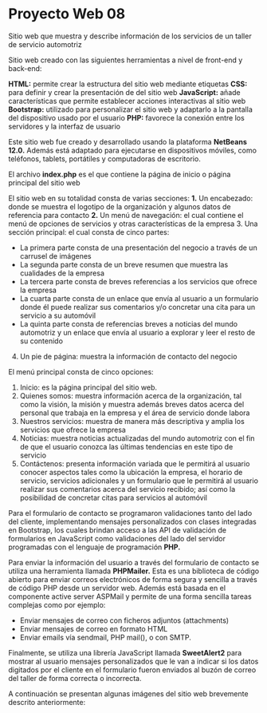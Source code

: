 # Proyecto Web 08
Sitio web que muestra y describe información de los servicios de un taller de servicio automotriz

Sitio web creado con las siguientes herramientas a nivel de front-end y back-end:

**HTML:**	permite crear la estructura del sitio web mediante etiquetas
**CSS:**	para definir y crear la presentación de del sitio web
**JavaScript:**	añade características que permite establecer acciones interactivas al sitio web
**Bootstrap:** utilizado para personalizar el sitio web y adaptarlo a la pantalla del dispositivo usado por el usuario
**PHP:** favorece la conexión entre los servidores y la interfaz de usuario

Este sitio web fue creado y desarrollado usando la plataforma **NetBeans 12.0.** Además está adaptado para ejecutarse en dispositivos móviles, como teléfonos, tablets, portátiles y computadoras de escritorio.

El archivo **index.php** es el que contiene la página de inicio o página principal del sitio web

El sitio web en su totalidad consta de varias secciones: 
**1.**	Un encabezado: donde se muestra el logotipo de la organización y algunos datos de referencia para contacto
**2.**	Un menú de navegación: el cual contiene el menú de opciones de servicios y otras características de la empresa
3.	Una sección principal: el cual consta de cinco partes:
-	La primera parte consta de una presentación del negocio a través de un carrusel de imágenes
-	La segunda parte consta de un breve resumen que muestra las cualidades de la empresa
-	La tercera parte consta de breves referencias a los servicios que ofrece la empresa
-	La cuarta parte consta de un enlace que envía al usuario a un formulario donde él puede realizar sus comentarios y/o concretar una cita para un servicio a su automóvil
-	La quinta parte consta de referencias breves a noticias del mundo automotriz y un enlace que envía al usuario a explorar y leer el resto de su contenido
4.	Un pie de página: muestra la información de contacto del negocio

El menú principal consta de cinco opciones:

1.	Inicio: es la página principal del sitio web.
2.	Quienes somos: muestra información acerca de la organización, tal como la visión, la misión y muestra además breves datos acerca del personal que trabaja en la empresa y el área de servicio donde labora
3.	Nuestros servicios: muestra de manera más descriptiva y amplia los servicios que ofrece la empresa
4.	Noticias: muestra noticias actualizadas del mundo automotriz con el fin de que el usuario conozca las últimas tendencias en este tipo de servicio
5.	Contáctenos: presenta información variada que le permitirá al usuario conocer aspectos tales como la ubicación la empresa, el horario de servicio, servicios adicionales y un formulario que le permitirá al usuario realizar sus comentarios acerca del servicio recibido; así como la posibilidad de concretar citas para servicios al automóvil

Para el formulario de contacto se programaron validaciones tanto del lado del cliente, implementando mensajes personalizados con clases integradas en Bootstrap, los cuales brindan acceso a las API de validación de formularios en JavaScript como validaciones del lado del servidor programadas con el lenguaje de programación **PHP.**

Para enviar la información del usuario a través del formulario de contacto se utiliza una herramienta  llamada **PHPMailer.** Esta es una biblioteca de código abierto para enviar correos electrónicos de forma segura y sencilla a través de código PHP desde un servidor web. Además está basada en el componente active server ASPMail y permite de una forma sencilla tareas complejas como por ejemplo:
-	Enviar mensajes de correo con ficheros adjuntos (attachments) 
-	Enviar mensajes de correo en formato HTML 
-	Enviar emails vía sendmail, PHP mail(), o con SMTP.

Finalmente, se utiliza una librería JavaScript llamada **SweetAlert2** para mostrar al usuario mensajes personalizados que le van a indicar si los datos digitados por el cliente en el formulario fueron enviados al buzón de correo del taller de forma  correcta o incorrecta.

A continuación se presentan algunas imágenes del sitio web brevemente descrito anteriormente:


